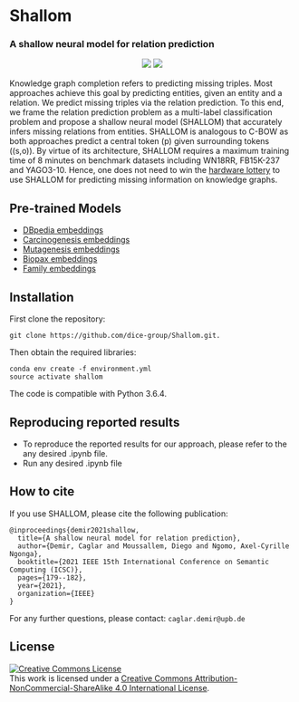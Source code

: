 # Shallom
### A shallow neural model for relation prediction
<p style="text-align: center;font-size:15px;"> <a href="https://arxiv.org/pdf/2101.09090.pdf"><img src="http://img.shields.io/badge/Paper-PDF-blue.svg"></a> <a href="https://www.youtube.com/watch?v=LUDpdgdvTQg"><img src="http://img.shields.io/badge/Youtube-Video-red.svg"></a></p>

Knowledge graph completion refers to predicting missing triples. Most approaches achieve this goal by predicting entities, given an entity and a relation. 
We predict missing triples via the relation prediction. To this end, we frame the relation prediction problem as a multi-label classification problem and propose a shallow neural model (SHALLOM) that accurately infers missing relations from entities. 
SHALLOM is analogous to C-BOW as both approaches predict a central token (p) given surrounding tokens ((s,o)). 
By virtue of its architecture, SHALLOM requires a maximum training time of 8 minutes on benchmark datasets including WN18RR, FB15K-237 and YAGO3-10. 
Hence, one does not need to win the [hardware lottery](https://research.google/pubs/pub49502/) to use SHALLOM for predicting missing information on knowledge graphs. 

## Pre-trained Models
- [DBpedia embeddings](https://hobbitdata.informatik.uni-leipzig.de/KGE/shallom/DBpedia/)
- [Carcinogenesis embeddings](https://hobbitdata.informatik.uni-leipzig.de/KGE/shallom/Carcinogenesis/)
- [Mutagenesis embeddings](https://hobbitdata.informatik.uni-leipzig.de/KGE/shallom/Mutagenesis/)
- [Biopax embeddings](https://hobbitdata.informatik.uni-leipzig.de/KGE/shallom/Biopax/)
- [Family embeddings](https://hobbitdata.informatik.uni-leipzig.de/KGE/shallom/Family/)

## Installation
First clone the repository:
```
git clone https://github.com/dice-group/Shallom.git.
```
Then obtain the required libraries:
```
conda env create -f environment.yml
source activate shallom
```
The code is compatible with Python 3.6.4.

## Reproducing reported results
- To reproduce the reported results for our approach, please refer to the any desired .ipynb file.
- Run any desired .ipynb file


## How to cite
If you use SHALLOM, please cite the following publication:
```
@inproceedings{demir2021shallow,
  title={A shallow neural model for relation prediction},
  author={Demir, Caglar and Moussallem, Diego and Ngomo, Axel-Cyrille Ngonga},
  booktitle={2021 IEEE 15th International Conference on Semantic Computing (ICSC)},
  pages={179--182},
  year={2021},
  organization={IEEE}
}
```
For any further questions, please contact:  ```caglar.demir@upb.de```
## License
<a rel="license" href="http://creativecommons.org/licenses/by-nc-sa/4.0/"><img alt="Creative Commons License" style="border-width:0" src="https://i.creativecommons.org/l/by-nc-sa/4.0/88x31.png" /></a><br />This work is licensed under a <a rel="license" href="http://creativecommons.org/licenses/by-nc-sa/4.0/">Creative Commons Attribution-NonCommercial-ShareAlike 4.0 International License</a>.